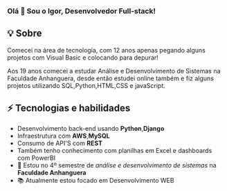 ### Olá 👋 Sou o Igor, Desenvolvedor Full-stack!

## 💡 Sobre
Comecei na área de tecnologia, com 12 anos apenas pegando alguns projetos com Visual Basic e colocando para depurar!

Aos 19 anos comecei a estudar Análise e Desenvolvimento de Sistemas na Faculdade Anhanguera,
desde então estudei online também e fiz alguns projetos utilizando SQL,Python,HTML,CSS e javaScript.

## ⚡ Tecnologias e habilidades
 - Desenvolvimento back-end usando **Python**,**Django**
 - Infraestrutura com **AWS**,**MySQL**
 - Consumo de API'S com **REST**
 - Também tenho conhecimento com planilhas em Excel e dashboards com PowerBI
 - 📖 Estou no 4º semestre de *análise e desenvolvimento de sistemas* na **Faculdade Anhanguera**
 - 📚 Atualmente estou focado em Desenvolvimento WEB
